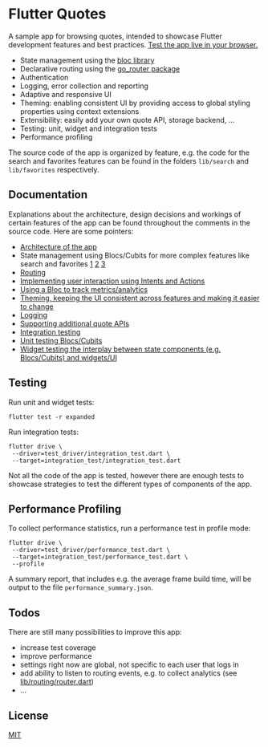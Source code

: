 # Flutter Quotes

A sample app for browsing quotes, intended to showcase Flutter development features and best practices.
[Test the app live in your browser.](https://d39b.github.io/flutter-quotes/web)

* State management using the [bloc library](https://pub.dev/packages/bloc)
* Declarative routing using the [go_router package](https://pub.dev/packages/go_router)
* Authentication
* Logging, error collection and reporting
* Adaptive and responsive UI
* Theming: enabling consistent UI by providing access to global styling properties using context extensions
* Extensibility: easily add your own quote API, storage backend, ...
* Testing: unit, widget and integration tests
* Performance profiling

The source code of the app is organized by feature, e.g. the code for the search and favorites features can be found in the folders `lib/search` and `lib/favorites` respectively.

## Documentation

Explanations about the architecture, design decisions and workings of certain features of the app can be found throughout the comments in the source code.
Here are some pointers:

* [Architecture of the app](lib/app_controller.dart)
* State management using Blocs/Cubits for more complex features like search and favorites 
   [1](lib/search/cubit/search_cubit.dart) 
   [2](lib/favorites/cubit/favorites_cubit.dart)
   [3](lib/favorites/filter/filter_bloc.dart)
* [Routing](lib/routing/router.dart)
* [Implementing user interaction using Intents and Actions](lib/search/widgets/actions.dart)
* [Using a Bloc to track metrics/analytics](lib/tips/bloc/bloc.dart)
* [Theming, keeping the UI consistent across features and making it easier to change](lib/theme/app_theme.dart)
* [Logging](lib/logging.dart)
* [Supporting additional quote APIs](lib/quote/providers/provider.dart)
* [Integration testing](integration_test/integration_test.dart)
* [Unit testing Blocs/Cubits](test/auth/login/login_cubit_test.dart)
* [Widget testing the interplay between state components (e.g. Blocs/Cubits) and widgets/UI](test/favorites/ui/favorites_list_test.dart)


## Testing

Run unit and widget tests:

```shell
flutter test -r expanded
```

Run integration tests:

```shell
flutter drive \
 --driver=test_driver/integration_test.dart \
 --target=integration_test/integration_test.dart
```

Not all the code of the app is tested, however there are enough tests to showcase strategies to test the different types of components of the app.

## Performance Profiling

To collect performance statistics, run a performance test in profile mode:

```shell
flutter drive \
 --driver=test_driver/performance_test.dart \
 --target=integration_test/performance_test.dart \
 --profile
```

A summary report, that includes e.g. the average frame build time, will be output to the file `performance_summary.json`.

## Todos

There are still many possibilities to improve this app:

* increase test coverage
* improve performance
* settings right now are global, not specific to each user that logs in
* add ability to listen to routing events, e.g. to collect analytics (see [lib/routing/router.dart](lib/routing/router.dart))
* ...

## License

[MIT](LICENSE)